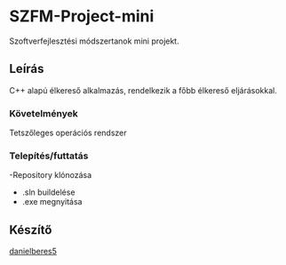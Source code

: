 # SZFM-Project-mini
Szoftverfejlesztési módszertanok mini projekt.

## Leírás
C++ alapú élkereső alkalmazás, rendelkezik a főbb élkereső eljárásokkal.

### Követelmények
Tetszőleges operációs rendszer

### Telepítés/futtatás
-Repository klónozása
- .sln buildelése
- .exe megnyitása

## Készítő
[danielberes5](https://github.com/danielberes5)
